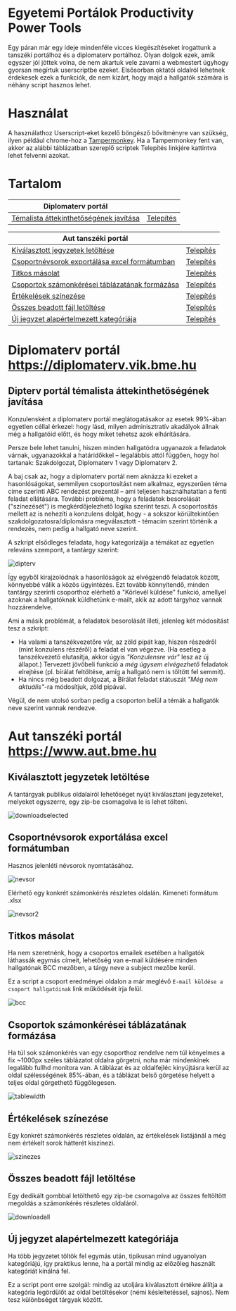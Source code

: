 # Egyetemi Portálok Productivity Power Tools
Egy páran már egy ideje mindenféle vicces kiegészítéseket írogattunk a tanszéki portálhoz és a diplomaterv portálhoz. Olyan dolgok ezek, amik egyszer jól jöttek volna, de nem akartuk vele zavarni a webmestert úgyhogy gyorsan megírtuk userscriptbe ezeket. Elsősorban oktatói oldalról lehetnek érdekesek ezek a funkciók, de nem kizárt, hogy majd a hallgatók számára is néhány script hasznos lehet.

# Használat
A használathoz Userscript-eket kezelő böngésző bővítményre van szükség, ilyen például chrome-hoz a [Tampermonkey](https://chrome.google.com/webstore/detail/tampermonkey/dhdgffkkebhmkfjojejmpbldmpobfkfo?hl=hu). 
Ha a Tampermonkey fent van, akkor az alábbi táblázatban szereplő scriptek Telepítés linkjére kattintva lehet felvenni azokat.

# Tartalom

Diplomaterv portál | |
--------------------|---
[Témalista áttekinthetőségének javítása](https://github.com/conwid/EP3T#dipterv-portál-témalista-áttekinthetőségének-javítása)|[Telepítés](https://raw.githubusercontent.com/conwid/EP3T/master/diptervportal/temalista-attekintes.user.js) |

Aut tanszéki portál | |
|---------------------|---
[Kiválasztott jegyzetek letöltése](https://github.com/conwid/EP3T#kiválasztott-jegyzetek-letöltése)  | [Telepítés](https://raw.githubusercontent.com/conwid/EP3T/master/tanszekiportal/downloadSelected.user.js)
[Csoportnévsorok exportálása excel formátumban](https://github.com/conwid/EP3T#csoportnévsorok-exportálása-excel-formátumban) | [Telepítés](https://raw.githubusercontent.com/conwid/EP3T/master/tanszekiportal/nevsor.user.js)
[Titkos másolat](https://github.com/conwid/EP3T#titkos-másolat) | [Telepítés](https://raw.githubusercontent.com/conwid/EP3T/master/tanszekiportal/bcc.user.js)
[Csoportok számonkérései táblázatának formázása](https://github.com/conwid/EP3T#csoportok-számonkérései-táblázatának-formázása) | [Telepítés](https://raw.githubusercontent.com/conwid/EP3T/master/tanszekiportal/csoport_tablazat_style.user.js)
[Értékelések színezése](https://github.com/conwid/EP3T#Értékelések-színezése) | [Telepítés](https://raw.githubusercontent.com/conwid/EP3T/master/tanszekiportal/ertekeles_szinezes.user.js)
[Összes beadott fájl letöltése](https://github.com/conwid/EP3T#Összes-beadott-fájl-letöltése) | [Telepítés](https://raw.githubusercontent.com/conwid/EP3T/master/tanszekiportal/downloadAll.user.js)
[Új jegyzet alapértelmezett kategóriája](https://github.com/conwid/EP3T#Új-jegyzet-alapértelmezett-kategóriája) | [Telepítés](https://raw.githubusercontent.com/conwid/EP3T/master/tanszekiportal/jegyzet_kategoria.user.js)

# Diplomaterv portál https://diplomaterv.vik.bme.hu
## Dipterv portál témalista áttekinthetőségének javítása

Konzulensként a diplomaterv portál meglátogatásakor az esetek 99%-ában egyetlen céllal érkezel: hogy lásd, milyen adminisztratív akadályok állnak még a hallgatóid előtt, és hogy miket tehetsz azok elhárítására.

Persze bele lehet tanulni, hiszen minden hallgatódra ugyanazok a feladatok várnak, ugyanazokkal a határidőkkel – legalábbis attól függően, hogy hol tartanak: Szakdolgozat, Diplomaterv 1 vagy Diplomaterv 2.

A baj csak az, hogy a diplomaterv portál nem aknázza ki ezeket a hasonlóságokat, semmilyen csoportosítást nem alkalmaz, egyszerűen téma címe szerinti ABC rendezést prezentál – ami teljesen használhatatlan a fenti feladat ellátására. További probléma, hogy a feladatok besorolását ("színezését") is megkérdőjelezhető logika szerint teszi. A csoportosítás mellett az is nehezíti a konzulens dolgát, hogy - a sokszor körültekintően szakdolgozatosra/diplomásra megválasztott - témacím szerint történik a rendezés, nem pedig a hallgató neve szerint.

A szkript elsődleges feladata, hogy kategorizálja a témákat az egyetlen releváns szempont, a tantárgy szerint:

![dipterv](https://cloud.githubusercontent.com/assets/1123672/14603411/bcf0d888-056d-11e6-87e8-48b87cdef794.png)

Így egyből kirajzolódnak a hasonlóságok az elvégzendő feladatok között, könnyebbé válik a közös ügyintézés. Ezt tovább könnyítendő, minden tantárgy szerinti csoporthoz elérhető a "Körlevél küldése" funkció, amellyel azoknak a hallgatóknak küldhetünk e-mailt, akik az adott tárgyhoz vannak hozzárendelve. 

Ami a másik problémát, a feladatok besorolását illeti, jelenleg két módosítást tesz a szkript:

- Ha valami a tanszékvezetőre vár, az zöld pipát kap, hiszen részedről (mint konzulens részéről) a feladat el van végezve. (Ha esetleg a tanszékvezető elutasítja, akkor úgyis *"Konzulensre vár"* lesz az új állapot.) Tervezett jövőbeli funkció a *még úgysem elvégezhető* feladatok elrejtése (pl. bírálat feltöltése, amíg a hallgató nem is töltött fel semmit).
- Ha nincs még beadott dolgozat, a Bírálat feladat státuszát *"Még nem aktuális"*-ra módosítjuk, zöld pipával.

Végül, de nem utolsó sorban pedig a csoporton belül a témák a hallgatók neve szerint vannak rendezve.

# Aut tanszéki portál https://www.aut.bme.hu

## Kiválasztott jegyzetek letöltése
A tantárgyak publikus oldalairól lehetőséget nyújt kiválasztani jegyzeteket, melyeket egyszerre, egy zip-be csomagolva le is lehet tölteni. 

![downloadselected](https://cloud.githubusercontent.com/assets/4943046/14346767/ee22e058-fcb3-11e5-94d8-d2b7251483a2.PNG)

## Csoportnévsorok exportálása excel formátumban
Hasznos jelenléti névsorok nyomtatásához.

![nevsor](https://cloud.githubusercontent.com/assets/8333960/14266277/5aa17df0-fac7-11e5-8890-cbec4c0d9e45.PNG)

Elérhető egy konkrét számonkérés részletes oldalán. Kimeneti formátum .xlsx

![nevsor2](https://cloud.githubusercontent.com/assets/8333960/14266508/0fb52eac-fac9-11e5-9a0c-2fb938b9ec67.PNG)

## Titkos másolat
Ha nem szeretnénk, hogy a csoportos emailek esetében a hallgatók láthassák egymás címeit, lehetőség van e-mail küldésére minden hallgatónak BCC mezőben, a tárgy neve a subject mezőbe kerül.

Ez a script a csoport eredményei oldalon a már meglévő `E-mail küldése a csoport hallgatóinak` link működését írja felül.

![bcc](https://cloud.githubusercontent.com/assets/8333960/14266240/2496ea1a-fac7-11e5-8614-2df410316b14.PNG)

## Csoportok számonkérései táblázatának formázása
Ha túl sok számonkérés van egy csoporthoz rendelve nem túl kényelmes a fix ~1000px széles táblázatot oldalra görgetni, noha már mindenkinek legalább fullhd monitora van.
A táblázat és az oldalfejléc kinyújtásra kerül az oldal szélességének 85%-ában, és a táblázat belső görgetése helyett a teljes oldal görgethető függőlegesen.

![tablewidth](https://cloud.githubusercontent.com/assets/8333960/14470254/bd0a5ef4-00e8-11e6-8a49-276456d5dc7f.png)

## Értékelések színezése
Egy konkrét számonkérés részletes oldalán, az értékelések listájánál a még nem értékelt sorok hátterét kiszínezi.

![szinezes](https://cloud.githubusercontent.com/assets/8333960/14266287/6d9d84bc-fac7-11e5-8447-c167e6fb6e3c.PNG)

## Összes beadott fájl letöltése
Egy dedikált gombbal letölthető egy zip-be csomagolva az összes feltöltött megoldás a számonkérés részletes oldaláról.

![downloadall](https://cloud.githubusercontent.com/assets/8333960/14266268/47e9cea6-fac7-11e5-93e2-3ed4b81fa3d5.PNG)

## Új jegyzet alapértelmezett kategóriája
Ha több jegyzetet töltök fel egymás után, tipikusan mind ugyanolyan kategóriájú, így praktikus lenne, ha a portál mindig az előzőleg használt kategóriát kínálná fel.

Ez a script pont erre szolgál: mindig az utoljára kiválasztott értékre állítja a kategória legördülőt az oldal betöltésekor (némi késleltetéssel, sajnos). Nem tesz különbséget tárgyak között.
